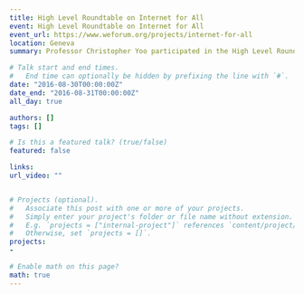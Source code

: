 ```yaml
---
title: High Level Roundtable on Internet for All
event: High Level Roundtable on Internet for All
event_url: https://www.weforum.org/projects/internet-for-all
location: Geneva
summary: Professor Christopher Yoo participated in the High Level Roundtable on WEF's Internet for All initiative.

# Talk start and end times.
#   End time can optionally be hidden by prefixing the line with `#`.
date: "2016-08-30T00:00:00Z"
date_end: "2016-08-31T00:00:00Z"
all_day: true

authors: []
tags: []

# Is this a featured talk? (true/false)
featured: false

links:
url_video: ""


# Projects (optional).
#   Associate this post with one or more of your projects.
#   Simply enter your project's folder or file name without extension.
#   E.g. `projects = ["internal-project"]` references `content/project/deep-learning/index.md`.
#   Otherwise, set `projects = []`.
projects:
- 

# Enable math on this page?
math: true
---
```





